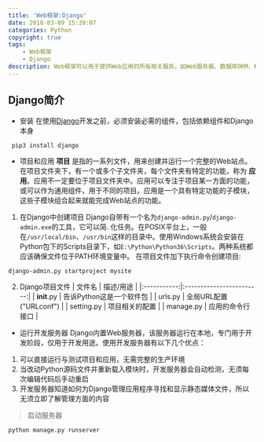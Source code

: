 ```yaml
---
title: 'Web框架:Django'
date: 2018-03-09 15:39:07
categories: Python
copyright: true
tags:
    - Web框架
    - Django
description: Web框架可以用于提供Web应用的所有相关服务，如Web服务器、数据库ORM、模板和所有需要的中间件hook
---
```

## Django简介
* 安装
在使用[Django](https://www.djangoproject.com/)开发之前，必须安装必需的组件，包括依赖组件和Django本身
```
 pip3 install django
```
* 项目和应用
**项目** 是指的一系列文件，用来创建并运行一个完整的Web站点。在项目文件夹下，有一个或多个子文件夹，每个文件夹有特定的功能，称为 **应用**。应用不一定要位于项目文件夹中。应用可以专注于项目某一方面的功能，或可以作为通用组件，用于不同的项目。应用是一个具有特定功能的子模块，这些子模块组合起来就能完成Web站点的功能。
1. 在Django中创建项目
Django自带有一个名为`django-admin.py`/`django-admin.exe`的工具，它可以简.
化任务。在POSIX平台上，一般在`/usr/local/bin`、`/usr/bin`这样的目录中。使用Windows系统会安装在Python包下的Scripts目录下，如`E:\Python\Python36\Scripts`。两种系统都应该确保文件位于PATH环境变量中。
在项目文件加下执行命令创建项目:
```
django-admin.py startproject mysite
```
2. Django项目文件
|   文件名    |        描述/用途         |
|:-----------:|:------------------------:|
| __init__.py | 告诉Python这是一个软件包 |
|   urls.py   |  全局URL配置("URLconf")  |
| setting.py  |      项目相关的配置      |
|  manage.py  |     应用的命令行接口     |
* 运行开发服务器
Django内置Web服务器，该服务器运行在本地，专门用于开发阶段，仅用于开发用途。使用开发服务器有以下几个优点：
1. 可以直接运行与测试项目和应用，无需完整的生产环境
2. 当改动Python源码文件并重新载入模块时，开发服务器会自动检测，无须每次编辑代码后手动重启
3. 开发服务器知道如何为Django管理应用程序寻找和显示静态媒体文件，所以无须立即了解管理方面的内容
>启动服务器
```
python manage.py runserver
```
